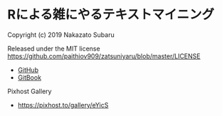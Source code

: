 # Rによる雑にやるテキストマイニング

Copyright (c) 2019 Nakazato Subaru

Released under the MIT license
https://github.com/paithiov909/zatsuniyaru/blob/master/LICENSE

- [GitHub](https://github.com/paithiov909/zatsuniyaru)
- [GitBook](https://paithiov.gitbook.io/zatsuniyaru/)


Pixhost Gallery

- https://pixhost.to/gallery/eYicS

